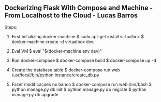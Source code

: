 ## Dockerizing Flask With Compose and Machine - From Localhost to the Cloud - Lucas Barros

Steps:
1. First initializing docker-machine
$ sudo apt-get install virtualbox
$ docker-machine create -d virtualbox dev;

2. Eval VM
$ eval "$(docker-machine env dev)"

3. Run docker-compose
$ docker-compose build
$ docker-compose up -d

4. Create the database table
$ docker-compose run web /usr/local/bin/python instance/create_db.py

5. Fazer modificações no banco
$ docker-compose run web /bin/bash
$ python manage.py db init
$ python manage.py db migrate
$ python manage.py db upgrade


